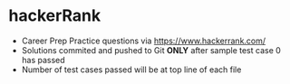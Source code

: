 # hackerRank

- Career Prep Practice questions via https://www.hackerrank.com/
- Solutions commited and pushed to Git **ONLY** after sample test case 0 has passed
- Number of test cases passed will be at top line of each file
